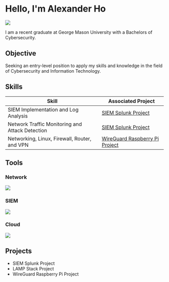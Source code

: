 # Hello, I'm Alexander Ho
<a href="https://www.linkedin.com/in/alexanderho2022/"><img src="https://img.shields.io/badge/-LinkedIn-0072b1?&style=for-the-badge&logo=linkedin&logoColor=white" /></a>



I am a recent graduate at George Mason University with a Bachelors of Cybersecurity.

## Objective

Seeking an entry-level position to apply my skills and knowledge in the field of Cybersecurity and Information Technology.

## Skills

| Skill                                         | Associated Project         |
|-----------------------------------------------|----------------------------|
| SIEM Implementation and Log Analysis          | <a href="https://google.com">SIEM Splunk Project</a>|
| Network Traffic Monitoring and Attack Detection | <a href="https://google.com">SIEM Splunk Project</a>|
| Networking, Linux, Firewall, Router, and VPN | <a href="https://medium.com/@alexho10.net/wireguard-raspberry-pi-project-fb7dca472606"> WireGuard Raspberry Pi Project</a>|

## Tools

### Network
<div>
    <img src="https://img.shields.io/badge/-Wireshark-1679A7?&style=for-the-badge&logo=Wireshark&logoColor=white" />
</div>

### SIEM
<div>
    <img src="https://img.shields.io/badge/-Splunk-000000?&style=for-the-badge&logo=Splunk&logoColor=white" />
</div>

### Cloud
<div>
    <img src="https://img.shields.io/badge/-Amazon_AWS_Security-232F3E?&style=for-the-badge&logo=Amazon+AWS&logoColor=FF9900" />
</div>

## Projects
- SIEM Splunk Project
- LAMP Stack Project
- WireGuard Raspberry Pi Project
